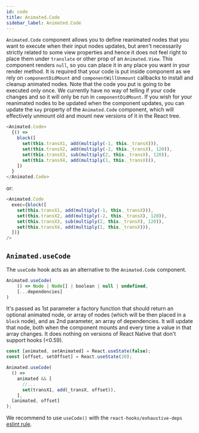 ```yaml
---
id: code
title: Animated.Code
sidebar_label: Animated.Code
---
```


`Animated.Code` component allows you to define reanimated nodes that you want to execute when their input nodes updates, but aren't necessarily strictly related to some view properties and hence it does not feel right to place them under `translate` or other prop of an `Animated.View`. This component renders `null`, so you can place it in any place you want in your render method. It is required that your code is put inside component as we rely on `componentDidMount` and `componentWillUnmount` callbacks to install and cleanup animated nodes. Note that the code you put is going to be executed only once. We currently have no way of telling if your code changes and so it will only be run in `componentDidMount`. If you wish for your reanimated nodes to be updated when the component updates, you can update the `key` property of the `Animated.Code` component, which will effectively unmount old and mount new versions of it in the React tree.

```js
<Animated.Code>
  {() =>
    block([
      set(this.transX1, add(multiply(-1, this._transX))),
      set(this.transX2, add(multiply(-2, this._transX), 120)),
      set(this.transX3, sub(multiply(2, this._transX), 120)),
      set(this.transX4, add(multiply(1, this._transX))),
    ])
  }
</Animated.Code>
```

or:

```js
<Animated.Code
  exec={block([
    set(this.transX1, add(multiply(-1, this._transX))),
    set(this.transX2, add(multiply(-2, this._transX), 120)),
    set(this.transX3, sub(multiply(2, this._transX), 120)),
    set(this.transX4, add(multiply(1, this._transX))),
  ])}
/>
```

## `Animated.useCode`

The `useCode` hook acts as an alternative to the `Animated.Code` component.

```js
Animated.useCode(
    () => Node | Node[] | boolean | null | undefined,
    [...dependencies]
)
```

It's passed as 1st parameter a factory function that should return an optional animated node, or array of nodes (which will be then placed in a `block` node), and as 2nd parameter, an array of dependencies. It will update that node, both when the component mounts and every time a value in that array changes. It does nothing on versions of React Native that don't support hooks (<0.59).

```js
const [animated, setAnimated] = React.useState(false);
const [offset, setOffset] = React.useState(20);

Animated.useCode(
  () =>
    animated && [
      //...
      set(transX1, add(_transX, offset)),
    ],
  [animated, offset]
);
```

We recommend to use `useCode()` with the `react-hooks/exhaustive-deps` [eslint rule](https://www.npmjs.com/package/eslint-plugin-react-hooks).
